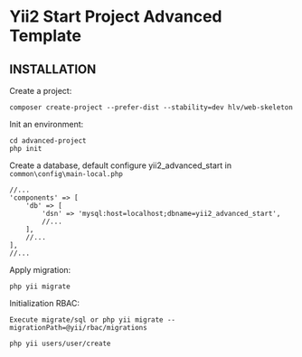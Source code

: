# Yii2 Start Project Advanced Template

## INSTALLATION

Create a project:
```
composer create-project --prefer-dist --stability=dev hlv/web-skeleton
```

Init an environment:

```
cd advanced-project
php init
```

Create a database, default configure yii2_advanced_start in `common\config\main-local.php`

```
//...
'components' => [
    'db' => [
        'dsn' => 'mysql:host=localhost;dbname=yii2_advanced_start',
        //...
    ],
    //...
],
//...
```

Apply migration:

```
php yii migrate
```

Initialization RBAC:

```
Execute migrate/sql or php yii migrate --migrationPath=@yii/rbac/migrations
```

```
php yii users/user/create
```